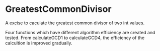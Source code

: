 GreatestCommonDivisor
=====================

A excise to caculate the greatest common divisor of two int values.

Four functions which have different algorithm efficiency are created and tested. From calculateGCD1 to calculateGCD4, the efficiency of the calcultion is improved gradually.
